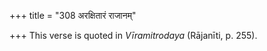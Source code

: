 +++
title = "308 अरक्षितारं राजानम्"

+++
This verse is quoted in *Vīramitrodaya* (Rājanīti, p. 255).


